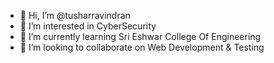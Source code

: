 - 👋 Hi, I’m @tusharravindran
- 👀 I’m interested in CyberSecurity
- 🌱 I’m currently learning Sri Eshwar College Of Engineering
- 💞️ I’m looking to collaborate on Web Development & Testing


